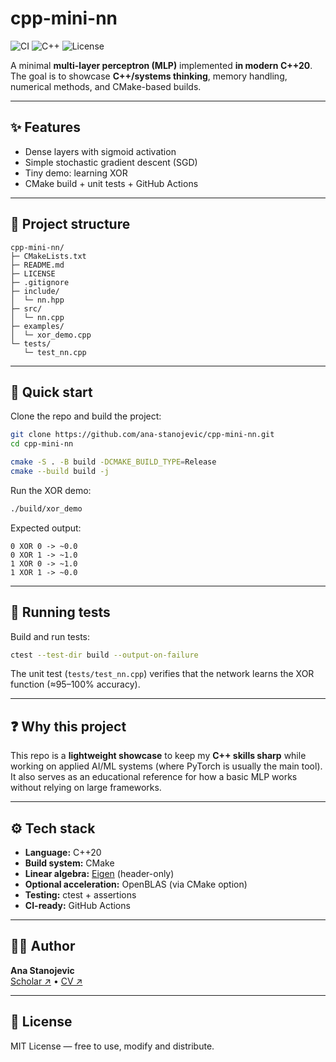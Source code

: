 # cpp-mini-nn

![CI](https://github.com/<user>/cpp-mini-nn/actions/workflows/cmake-ci.yml/badge.svg)
![C++](https://img.shields.io/badge/C++-20-blue.svg)
![License](https://img.shields.io/badge/license-MIT-green.svg)

A minimal **multi-layer perceptron (MLP)** implemented **in modern C++20**.  
The goal is to showcase **C++/systems thinking**, memory handling, numerical methods, and CMake-based builds.  

---

## ✨ Features
- Dense layers with sigmoid activation
- Simple stochastic gradient descent (SGD)
- Tiny demo: learning XOR
- CMake build + unit tests + GitHub Actions

---

## 📂 Project structure

```text
cpp-mini-nn/
├─ CMakeLists.txt
├─ README.md
├─ LICENSE
├─ .gitignore
├─ include/
│  └─ nn.hpp
├─ src/
│  └─ nn.cpp
├─ examples/
│  └─ xor_demo.cpp
└─ tests/
   └─ test_nn.cpp
```

---

## 🚀 Quick start

Clone the repo and build the project:

```bash
git clone https://github.com/ana-stanojevic/cpp-mini-nn.git
cd cpp-mini-nn

cmake -S . -B build -DCMAKE_BUILD_TYPE=Release
cmake --build build -j
```

Run the XOR demo:

```bash
./build/xor_demo
```

Expected output:

```
0 XOR 0 -> ~0.0
0 XOR 1 -> ~1.0
1 XOR 0 -> ~1.0
1 XOR 1 -> ~0.0
```

---

## 🧪 Running tests

Build and run tests:

```bash
ctest --test-dir build --output-on-failure
```

The unit test (`tests/test_nn.cpp`) verifies that the network learns the XOR function (≈95–100% accuracy).  

---

## ❓ Why this project

This repo is a **lightweight showcase** to keep my **C++ skills sharp** while working on applied AI/ML systems (where PyTorch is usually the main tool).  
It also serves as an educational reference for how a basic MLP works without relying on large frameworks.  

---

## ⚙️ Tech stack

- **Language:** C++20  
- **Build system:** CMake  
- **Linear algebra:** [Eigen](https://eigen.tuxfamily.org/) (header-only)
- **Optional acceleration:** OpenBLAS (via CMake option)
- **Testing:** ctest + assertions  
- **CI-ready:** GitHub Actions  

---

## 👩‍💻 Author

**Ana Stanojevic**  
[Scholar ↗](https://bit.ly/ana-stanojevic) • [CV ↗](https://bit.ly/ana-stanojevic-cv)  

---

## 📜 License  
MIT License — free to use, modify and distribute.  
